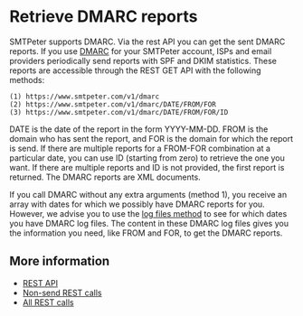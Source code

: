 # Retrieve DMARC reports

SMTPeter supports DMARC. Via the rest API you can get the sent DMARC
reports. If you use [DMARC](dmarc-deployment) for your SMTPeter account, ISPs and
email providers periodically send reports with SPF and DKIM statistics.
These reports are accessible through the REST GET API with the following methods:

```text
(1) https://www.smtpeter.com/v1/dmarc
(2) https://www.smtpeter.com/v1/dmarc/DATE/FROM/FOR
(3) https://www.smtpeter.com/v1/dmarc/DATE/FROM/FOR/ID
```

DATE is the date of the report in the form YYYY-MM-DD. FROM is the
domain who has sent the report, and FOR is the domain for which the report
is send. If there are multiple reports for a FROM-FOR combination at a
particular date, you can use ID (starting from zero) to retrieve the one you
want. If there are multiple reports and ID is not provided, the first report
is returned. The DMARC reports are XML documents.

If you call DMARC without any extra arguments (method 1), you receive
an array with dates for which we possibly have DMARC reports for you. However,
we advise you to use the [log files method](rest-logfiles) to see for which
dates you have DMARC log files. The content in these DMARC
log files gives you the information you need, like FROM and FOR, to get the
DMARC reports.

## More information

* [REST API](./rest-api)
* [Non-send REST calls](./rest-other-calls)
* [All REST calls](all-rest-calls)
